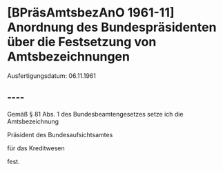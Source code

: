 # [BPräsAmtsbezAnO 1961-11] Anordnung des Bundespräsidenten über die Festsetzung von Amtsbezeichnungen

Ausfertigungsdatum: 06.11.1961

 

## ----

Gemäß § 81 Abs. 1 des Bundesbeamtengesetzes setze ich die Amtsbezeichnung

  
Präsident des Bundesaufsichtsamtes

für das Kreditwesen

fest.
